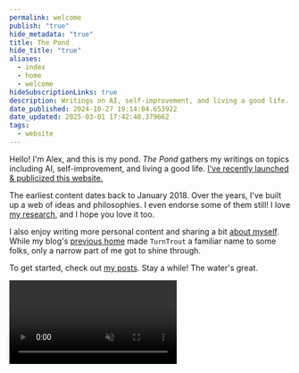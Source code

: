 ```yaml
---
permalink: welcome
publish: "true"
hide_metadata: "true"
title: The Pond
hide_title: "true"
aliases:
  - index
  - home
  - welcome
hideSubscriptionLinks: true
description: Writings on AI, self-improvement, and living a good life.
date_published: 2024-10-27 19:14:04.653922
date_updated: 2025-03-01 17:42:48.379662
tags:
  - website
---
```







Hello! I'm Alex, and this is my pond. _The Pond_ gathers my writings on topics including AI, self-improvement, and living a good life. [I've recently launched & publicized this website.](/launch)

The earliest content dates back to January 2018. Over the years, I've built up a web of ideas and philosophies. I even endorse some of them still! I love [my research](/research), and I hope you love it too.

I also enjoy writing more personal content and sharing a bit [about myself](/about). While my blog's [previous home](http://www.lesswrong.com/user/turntrout) made `TurnTrout` a familiar name to some folks, only a narrow part of me got to shine through.

To get started, check out [my posts](/posts). Stay a while! The water's great.

<video autoplay="" loop="" muted="" playsinline="" spa-preserve><source src="https://assets.turntrout.com/static/pond-calming.webm" class="no-vsc" type="video/webm">
<source src="https://assets.turntrout.com/static/pond-calming.mp4" class="no-vsc" type="video/mp4">
</video>
